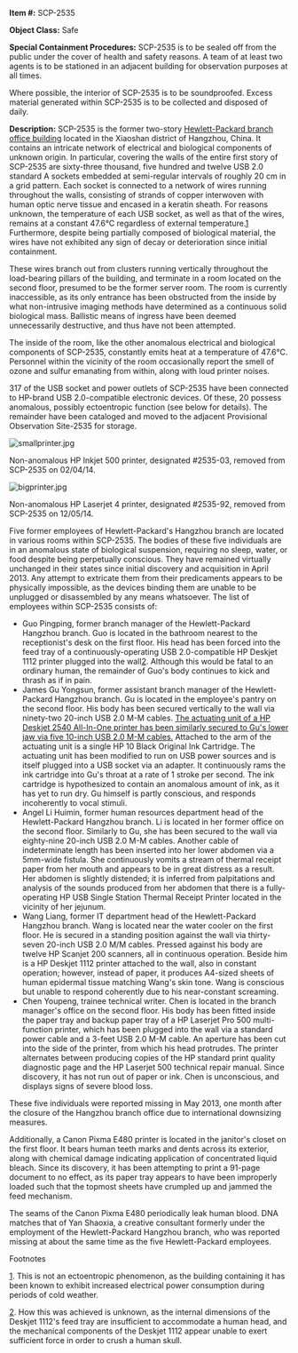 **Item #:** SCP-2535

**Object Class:** Safe

**Special Containment Procedures:** SCP-2535 is to be sealed off from the public under the cover of health and safety reasons. A team of at least two agents is to be stationed in an adjacent building for observation purposes at all times.

Where possible, the interior of SCP-2535 is to be soundproofed. Excess material generated within SCP-2535 is to be collected and disposed of daily.

**Description:** SCP-2535 is the former two-story [Hewlett-Packard branch office building](/scp-2211) located in the Xiaoshan district of Hangzhou, China. It contains an intricate network of electrical and biological components of unknown origin. In particular, covering the walls of the entire first story of SCP-2535 are sixty-three thousand, five hundred and twelve USB 2.0 standard A sockets embedded at semi-regular intervals of roughly 20 cm in a grid pattern. Each socket is connected to a network of wires running throughout the walls, consisting of strands of copper interwoven with human optic nerve tissue and encased in a keratin sheath. For reasons unknown, the temperature of each USB socket, as well as that of the wires, remains at a constant 47.6°C regardless of external temperature.[1](javascript:;) Furthermore, despite being partially composed of biological material, the wires have not exhibited any sign of decay or deterioration since initial containment.

These wires branch out from clusters running vertically throughout the load-bearing pillars of the building, and terminate in a room located on the second floor, presumed to be the former server room. The room is currently inaccessible, as its only entrance has been obstructed from the inside by what non-intrusive imaging methods have determined as a continuous solid biological mass. Ballistic means of ingress have been deemed unnecessarily destructive, and thus have not been attempted.

The inside of the room, like the other anomalous electrical and biological components of SCP-2535, constantly emits heat at a temperature of 47.6°C. Personnel within the vicinity of the room occasionally report the smell of ozone and sulfur emanating from within, along with loud printer noises.

317 of the USB socket and power outlets of SCP-2535 have been connected to HP-brand USB 2.0-compatible electronic devices. Of these, 20 possess anomalous, possibly ectoentropic function (see below for details). The remainder have been cataloged and moved to the adjacent Provisional Observation Site-2535 for storage.

![smallprinter.jpg](http://scp-wiki.wdfiles.com/local--files/scp-2535/smallprinter.jpg)

Non-anomalous HP Inkjet 500 printer, designated #2535-03, removed from SCP-2535 on 02/04/14.

![bigprinter.jpg](http://scp-wiki.wdfiles.com/local--files/scp-2535/bigprinter.jpg)

Non-anomalous HP Laserjet 4 printer, designated #2535-92, removed from SCP-2535 on 12/05/14.

Five former employees of Hewlett-Packard's Hangzhou branch are located in various rooms within SCP-2535. The bodies of these five individuals are in an anomalous state of biological suspension, requiring no sleep, water, or food despite being perpetually conscious. They have remained virtually unchanged in their states since initial discovery and acquisition in April 2013. Any attempt to extricate them from their predicaments appears to be physically impossible, as the devices binding them are unable to be unplugged or disassembled by any means whatsoever. The list of employees within SCP-2535 consists of:

*   Guo Pingping, former branch manager of the Hewlett-Packard Hangzhou branch. Guo is located in the bathroom nearest to the receptionist's desk on the first floor. His head has been forced into the feed tray of a continuously-operating USB 2.0-compatible HP Deskjet 1112 printer plugged into the wall[2](javascript:;). Although this would be fatal to an ordinary human, the remainder of Guo's body continues to kick and thrash as if in pain.
*   James Gu Yongsun, former assistant branch manager of the Hewlett-Packard Hangzhou branch. Gu is located in the employee's pantry on the second floor. His body has been secured vertically to the wall via ninety-two 20-inch USB 2.0 M-M cables. [The actuating unit of a HP Deskjet 2540 All-In-One printer has been similarly secured to Gu's lower jaw via five 10-inch USB 2.0 M-M cables.](/scp-2030) Attached to the arm of the actuating unit is a single HP 10 Black Original Ink Cartridge. The actuating unit has been modified to run on USB power sources and is itself plugged into a USB socket via an adapter. It continuously rams the ink cartridge into Gu's throat at a rate of 1 stroke per second. The ink cartridge is hypothesized to contain an anomalous amount of ink, as it has yet to run dry. Gu himself is partly conscious, and responds incoherently to vocal stimuli.
*   Angel Li Huimin, former human resources department head of the Hewlett-Packard Hangzhou branch. Li is located in her former office on the second floor. Similarly to Gu, she has been secured to the wall via eighty-nine 20-inch USB 2.0 M-M cables. Another cable of indeterminate length has been inserted into her lower abdomen via a 5mm-wide fistula. She continuously vomits a stream of thermal receipt paper from her mouth and appears to be in great distress as a result. Her abdomen is slightly distended; it is inferred from palpitations and analysis of the sounds produced from her abdomen that there is a fully-operating HP USB Single Station Thermal Receipt Printer located in the vicinity of her jejunum.
*   Wang Liang, former IT department head of the Hewlett-Packard Hangzhou branch. Wang is located near the water cooler on the first floor. He is secured in a standing position against the wall via thirty-seven 20-inch USB 2.0 M/M cables. Pressed against his body are twelve HP Scanjet 200 scanners, all in continuous operation. Beside him is a HP Deskjet 1112 printer attached to the wall, also in constant operation; however, instead of paper, it produces A4-sized sheets of human epidermal tissue matching Wang's skin tone. Wang is conscious but unable to respond coherently due to his near-constant screaming.
*   Chen Youpeng, trainee technical writer. Chen is located in the branch manager's office on the second floor. His body has been fitted inside the paper tray and backup paper tray of a HP Laserjet Pro 500 multi-function printer, which has been plugged into the wall via a standard power cable and a 3-feet USB 2.0 M-M cable. An aperture has been cut into the side of the printer, from which his head protrudes. The printer alternates between producing copies of the HP standard print quality diagnostic page and the HP Laserjet 500 technical repair manual. Since discovery, it has not run out of paper or ink. Chen is unconscious, and displays signs of severe blood loss.

These five individuals were reported missing in May 2013, one month after the closure of the Hangzhou branch office due to international downsizing measures.

Additionally, a Canon Pixma E480 printer is located in the janitor's closet on the first floor. It bears human teeth marks and dents across its exterior, along with chemical damage indicating application of concentrated liquid bleach. Since its discovery, it has been attempting to print a 91-page document to no effect, as its paper tray appears to have been improperly loaded such that the topmost sheets have crumpled up and jammed the feed mechanism.

The seams of the Canon Pixma E480 periodically leak human blood. DNA matches that of Yan Shaoxia, a creative consultant formerly under the employment of the Hewlett-Packard Hangzhou branch, who was reported missing at about the same time as the five Hewlett-Packard employees.

Footnotes

[1](javascript:;). This is not an ectoentropic phenomenon, as the building containing it has been known to exhibit increased electrical power consumption during periods of cold weather.

[2](javascript:;). How this was achieved is unknown, as the internal dimensions of the Deskjet 1112's feed tray are insufficient to accommodate a human head, and the mechanical components of the Deskjet 1112 appear unable to exert sufficient force in order to crush a human skull.